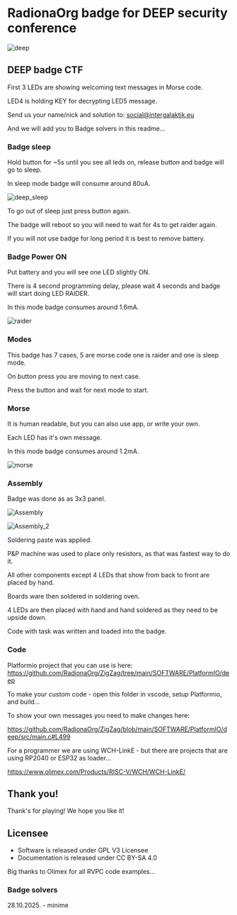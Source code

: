 # RadionaOrg badge for DEEP security conference

![deep](../DOCUMENTS/deep.png)

## DEEP badge CTF

First 3 LEDs are showing welcoming text messages in Morse code.

LED4 is holding KEY for decrypting LED5 message.

Send us your name/nick and solution to: social@intergalaktik.eu

And we will add you to Badge solvers in this readme...

### Badge sleep

Hold button for ~5s until you see all leds on, release button and badge will go to sleep.

In sleep mode badge will consume around 80uA.

![deep_sleep](../DOCUMENTS/deep_sleep.png)

To go out of sleep just press button again.

The badge will reboot so you will need to wait for 4s to get raider again.

If you will not use badge for long period it is best to remove battery.

### Badge Power ON

Put battery and you will see one LED slightly ON.

There is 4 second programming delay, please wait 4 seconds and badge will start doing LED RAIDER.

In this mode badge consumes around 1.6mA.

![raider](../DOCUMENTS/raider.png)

### Modes

This badge has 7 cases, 5 are morse code one is raider and one is sleep mode.

On button press you are moving to next case.

Press the button and wait for next mode to start.

### Morse 

It is human readable, but you can also use app, or write your own.

Each LED has it's own message.

In this mode badge consumes around 1.2mA.

![morse](../DOCUMENTS/morse.png)

### Assembly

Badge was done as as 3x3 panel.

![Assembly](../DOCUMENTS/deep_assembly.jpg)

![Assembly_2](../DOCUMENTS/deep_assembly_2.jpg)

Soldering paste was applied.

P&P machine was used to place only resistors, as that was fastest way to do it.

All other components except 4 LEDs that show from back to front are placed by hand. 

Boards ware then soldered in soldering oven.

4 LEDs are then placed with hand and hand soldered as they need to be upside down.

Code with task was written and loaded into the badge.

### Code

Platformio project that you can use is here: https://github.com/RadionaOrg/ZigZag/tree/main/SOFTWARE/PlatformIO/deep

To make your custom code - open this folder in vscode, setup Platformio, and build...

To show your own messages you need to make changes here:

https://github.com/RadionaOrg/ZigZag/blob/main/SOFTWARE/PlatformIO/deep/src/main.c#L499

For a programmer we are using WCH-LinkE - but there are projects that are using RP2040 or ESP32 as loader...

https://www.olimex.com/Products/RISC-V/WCH/WCH-LinkE/

## Thank you!

Thank's for playing! We hope you like it!

## Licensee
* Software is released under GPL V3 Licensee
* Documentation is released under CC BY-SA 4.0

Big thanks to Olimex for all RVPC code examples...

### Badge solvers

28.10.2025. - minime
